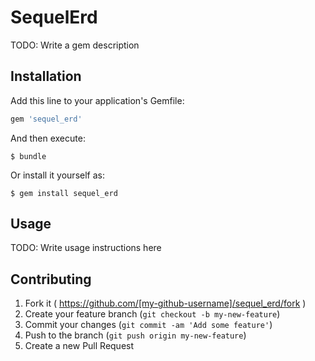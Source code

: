 # SequelErd

TODO: Write a gem description

## Installation

Add this line to your application's Gemfile:

```ruby
gem 'sequel_erd'
```

And then execute:

    $ bundle

Or install it yourself as:

    $ gem install sequel_erd

## Usage

TODO: Write usage instructions here

## Contributing

1. Fork it ( https://github.com/[my-github-username]/sequel_erd/fork )
2. Create your feature branch (`git checkout -b my-new-feature`)
3. Commit your changes (`git commit -am 'Add some feature'`)
4. Push to the branch (`git push origin my-new-feature`)
5. Create a new Pull Request
